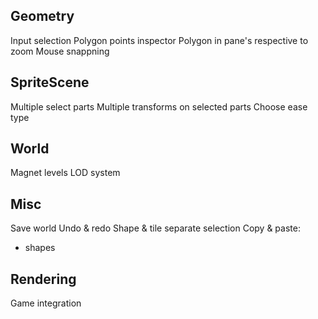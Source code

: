 
## Geometry
Input selection 
Polygon points inspector
Polygon in pane's respective to zoom
Mouse snappning

## SpriteScene
Multiple select parts
Multiple transforms on selected parts
Choose ease type

## World
Magnet levels
LOD system


## Misc
Save world
Undo & redo
Shape & tile separate selection
Copy & paste: 
- shapes


## Rendering 
Game integration

